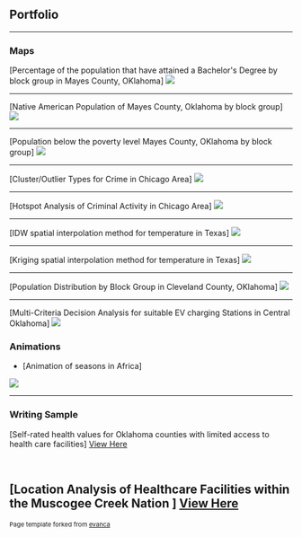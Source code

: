 ## Portfolio

---

### Maps 

[Percentage of the population that have attained a Bachelor's Degree by block group in Mayes County, OKlahoma]
<img src="images/BACHELORS DEGREE.jpg?raw=true"/>

---
[Native American Population of Mayes County, Oklahoma by block group]
<img src="images/Mayes_native.jpg?raw=true"/>

---
[Population below the poverty level Mayes County, OKlahoma by block group]
<img src="images/Mayes_poverty.jpg?raw=true"/>


---
[Cluster/Outlier Types for Crime in Chicago Area]
<img src="images/ClusterOutlier.jpg?raw=true"/>


---
[Hotspot Analysis of Criminal Activity in Chicago Area]
<img src="images/HotSpotAnalysis.jpg?raw=true"/>


---
[IDW spatial interpolation method for temperature in Texas]
<img src="images/Layout.jpg?raw=true"/>


---
[Kriging spatial interpolation method for temperature in Texas]
<img src="images/Kriging.jpg?raw=true"/>


---
[Population Distribution by Block Group in Cleveland County, OKlahoma]
<img src="images/BGpoppink.jpg?raw=true"/>



---
[Multi-Criteria Decision Analysis for suitable EV charging Stations in Central Oklahoma]
<img src="images/MCDA_Rework.jpg?raw=true"/>


### Animations

- [Animation of seasons in Africa]
<img src="images/AfricaSEASONS.gif?raw=true"/>


---
### Writing Sample
[Self-rated health values for Oklahoma counties with limited access to health care facilities]
<a href="https://jayhairiss.github.io/pdf/TERM PROJECT.pdf">View Here</a>
</br>

</br>

[Location Analysis of Healthcare Facilities within the Muscogee Creek Nation ]
<a href="https://jayhairiss.github.io/pdf/Term Project Report (1).pdf">View Here</a>
---


<p style="font-size:11px">Page template forked from <a href="https://github.com/evanca/quick-portfolio">evanca</a></p>
<!-- Remove above link if you don't want to attibute -->
